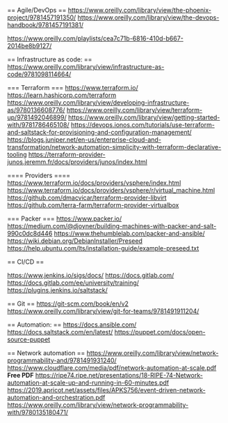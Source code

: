 == Agile/DevOps ==
https://www.oreilly.com/library/view/the-phoenix-project/9781457191350/
https://www.oreilly.com/library/view/the-devops-handbook/9781457191381/

https://www.oreilly.com/playlists/cea7c71b-6816-410d-b667-2014be8b9127/

== Infrastructure as code: ==
https://www.oreilly.com/library/view/infrastructure-as-code/9781098114664/


=== Terraform ===
https://www.terraform.io/
https://learn.hashicorp.com/terraform
https://www.oreilly.com/library/view/developing-infrastructure-as/9780136608776/
https://www.oreilly.com/library/view/terraform-up/9781492046899/
https://www.oreilly.com/library/view/getting-started-with/9781786465108/
https://devops.ionos.com/tutorials/use-terraform-and-saltstack-for-provisioning-and-configuration-management/
https://blogs.juniper.net/en-us/enterprise-cloud-and-transformation/network-automation-simplicity-with-terraform-declarative-tooling
https://terraform-provider-junos.jeremm.fr/docs/providers/junos/index.html

==== Providers ====
https://www.terraform.io/docs/providers/vsphere/index.html
https://www.terraform.io/docs/providers/vsphere/r/virtual_machine.html
https://github.com/dmacvicar/terraform-provider-libvirt
https://github.com/terra-farm/terraform-provider-virtualbox


=== Packer ===
https://www.packer.io/
https://medium.com/@djoyner/building-machines-with-packer-and-salt-990c0dc8d446
https://www.thehumblelab.com/packer-and-ansible/
https://wiki.debian.org/DebianInstaller/Preseed
https://help.ubuntu.com/lts/installation-guide/example-preseed.txt

== CI/CD ==

https://www.jenkins.io/sigs/docs/
https://docs.gitlab.com/
https://docs.gitlab.com/ee/university/training/
https://plugins.jenkins.io/saltstack/

== Git ==
https://git-scm.com/book/en/v2
https://www.oreilly.com/library/view/git-for-teams/9781491911204/


== Automation: == 
https://docs.ansible.com/
https://docs.saltstack.com/en/latest/
https://puppet.com/docs/open-source-puppet

== Network automation ==
https://www.oreilly.com/library/view/network-programmability-and/9781491931240/
https://www.cloudflare.com/media/pdf/network-automation-at-scale.pdf __Free PDF__
https://ripe74.ripe.net/presentations/18-RIPE-74-Network-automation-at-scale-up-and-running-in-60-minutes.pdf
https://2019.apricot.net/assets/files/APKS756/event-driven-network-automation-and-orchestration.pdf
https://www.oreilly.com/library/view/network-programmability-with/9780135180471/




